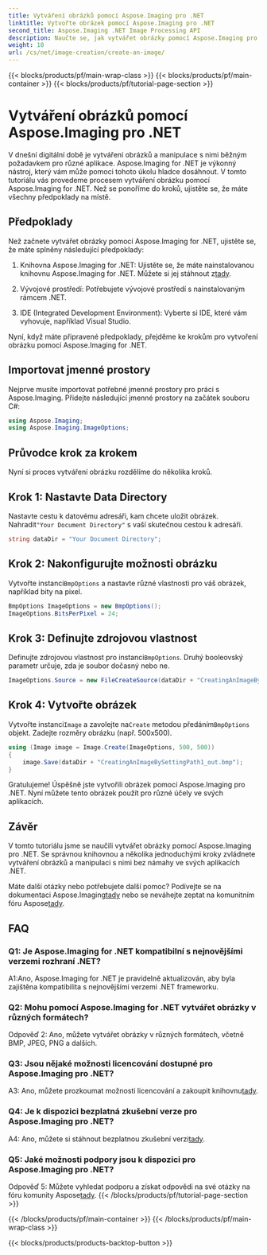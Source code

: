 ```yaml
---
title: Vytváření obrázků pomocí Aspose.Imaging pro .NET
linktitle: Vytvořte obrázek pomocí Aspose.Imaging pro .NET
second_title: Aspose.Imaging .NET Image Processing API
description: Naučte se, jak vytvářet obrázky pomocí Aspose.Imaging pro .NET v tomto komplexním tutoriálu.
weight: 10
url: /cs/net/image-creation/create-an-image/
---
```


{{< blocks/products/pf/main-wrap-class >}}
{{< blocks/products/pf/main-container >}}
{{< blocks/products/pf/tutorial-page-section >}}

# Vytváření obrázků pomocí Aspose.Imaging pro .NET

V dnešní digitální době je vytváření obrázků a manipulace s nimi běžným požadavkem pro různé aplikace. Aspose.Imaging for .NET je výkonný nástroj, který vám může pomoci tohoto úkolu hladce dosáhnout. V tomto tutoriálu vás provedeme procesem vytváření obrázku pomocí Aspose.Imaging for .NET. Než se ponoříme do kroků, ujistěte se, že máte všechny předpoklady na místě.

## Předpoklady

Než začnete vytvářet obrázky pomocí Aspose.Imaging for .NET, ujistěte se, že máte splněny následující předpoklady:

1. Knihovna Aspose.Imaging for .NET: Ujistěte se, že máte nainstalovanou knihovnu Aspose.Imaging for .NET. Můžete si jej stáhnout z[tady](https://releases.aspose.com/imaging/net/).

2. Vývojové prostředí: Potřebujete vývojové prostředí s nainstalovaným rámcem .NET.

3. IDE (Integrated Development Environment): Vyberte si IDE, které vám vyhovuje, například Visual Studio.

Nyní, když máte připravené předpoklady, přejděme ke krokům pro vytvoření obrázku pomocí Aspose.Imaging for .NET.

## Importovat jmenné prostory

Nejprve musíte importovat potřebné jmenné prostory pro práci s Aspose.Imaging. Přidejte následující jmenné prostory na začátek souboru C#:


```csharp
using Aspose.Imaging;
using Aspose.Imaging.ImageOptions;
```

## Průvodce krok za krokem

Nyní si proces vytváření obrázku rozdělíme do několika kroků.

## Krok 1: Nastavte Data Directory

 Nastavte cestu k datovému adresáři, kam chcete uložit obrázek. Nahradit`"Your Document Directory"` s vaší skutečnou cestou k adresáři.

```csharp
string dataDir = "Your Document Directory";
```

## Krok 2: Nakonfigurujte možnosti obrázku

 Vytvořte instanci`BmpOptions` a nastavte různé vlastnosti pro váš obrázek, například bity na pixel.

```csharp
BmpOptions ImageOptions = new BmpOptions();
ImageOptions.BitsPerPixel = 24;
```

## Krok 3: Definujte zdrojovou vlastnost

Definujte zdrojovou vlastnost pro instanci`BmpOptions`. Druhý booleovský parametr určuje, zda je soubor dočasný nebo ne.

```csharp
ImageOptions.Source = new FileCreateSource(dataDir + "CreatingAnImageBySettingPath_out.bmp", false);
```

## Krok 4: Vytvořte obrázek

 Vytvořte instanci`Image` a zavolejte na`Create` metodou předáním`BmpOptions` objekt. Zadejte rozměry obrázku (např. 500x500).

```csharp
using (Image image = Image.Create(ImageOptions, 500, 500))
{
    image.Save(dataDir + "CreatingAnImageBySettingPath1_out.bmp");
}
```

Gratulujeme! Úspěšně jste vytvořili obrázek pomocí Aspose.Imaging pro .NET. Nyní můžete tento obrázek použít pro různé účely ve svých aplikacích.

## Závěr

V tomto tutoriálu jsme se naučili vytvářet obrázky pomocí Aspose.Imaging pro .NET. Se správnou knihovnou a několika jednoduchými kroky zvládnete vytváření obrázků a manipulaci s nimi bez námahy ve svých aplikacích .NET.

 Máte další otázky nebo potřebujete další pomoc? Podívejte se na dokumentaci Aspose.Imaging[tady](https://reference.aspose.com/imaging/net/) nebo se neváhejte zeptat na komunitním fóru Aspose[tady](https://forum.aspose.com/).

## FAQ

### Q1: Je Aspose.Imaging for .NET kompatibilní s nejnovějšími verzemi rozhraní .NET?

A1:Ano, Aspose.Imaging for .NET je pravidelně aktualizován, aby byla zajištěna kompatibilita s nejnovějšími verzemi .NET frameworku.

### Q2: Mohu pomocí Aspose.Imaging for .NET vytvářet obrázky v různých formátech?

Odpověď 2: Ano, můžete vytvářet obrázky v různých formátech, včetně BMP, JPEG, PNG a dalších.

### Q3: Jsou nějaké možnosti licencování dostupné pro Aspose.Imaging pro .NET?

 A3: Ano, můžete prozkoumat možnosti licencování a zakoupit knihovnu[tady](https://purchase.aspose.com/buy).

### Q4: Je k dispozici bezplatná zkušební verze pro Aspose.Imaging pro .NET?

 A4: Ano, můžete si stáhnout bezplatnou zkušební verzi[tady](https://releases.aspose.com/imaging/net/).

### Q5: Jaké možnosti podpory jsou k dispozici pro Aspose.Imaging pro .NET?

 Odpověď 5: Můžete vyhledat podporu a získat odpovědi na své otázky na fóru komunity Aspose[tady](https://forum.aspose.com/).
{{< /blocks/products/pf/tutorial-page-section >}}

{{< /blocks/products/pf/main-container >}}
{{< /blocks/products/pf/main-wrap-class >}}

{{< blocks/products/products-backtop-button >}}
